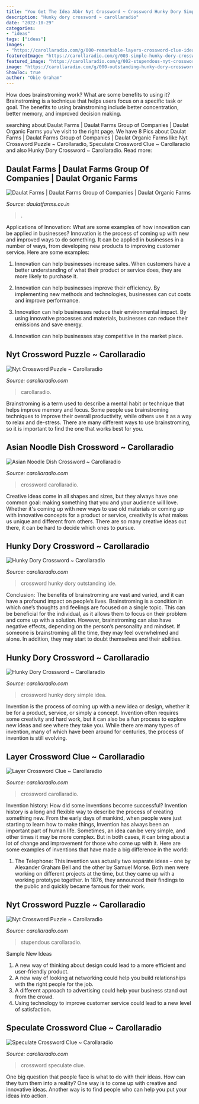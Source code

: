 ```yaml
---
title: "You Get The Idea Abbr Nyt Crossword ~ Crossword Hunky Dory Simple Idea"
description: "Hunky dory crossword ~ carollaradio"
date: "2022-10-29"
categories:
- "ideas"
tags: ["ideas"]
images:
- "https://carollaradio.com/g/000-remarkable-layers-crossword-clue-ideas-1920_1287.jpg"
featuredImage: "https://carollaradio.com/g/003-simple-hunky-dory-crossword-ideas-1920_1556.jpg"
featured_image: "https://carollaradio.com/g/002-stupendous-nyt-crossword-puzzle-design-1920_1343.jpg"
image: "https://carollaradio.com/g/000-outstanding-hunky-dory-crossword-ideas-1920_1494.jpg"
ShowToc: true
author: "Obie Graham"
---
```



How does brainstroming work? What are some benefits to using it?
Brainstroming is a technique that helps users focus on a specific task or goal. The benefits to using brainstroming include better concentration, better memory, and improved decision making.

	

		
searching about Daulat Farms | Daulat Farms Group of Companies | Daulat Organic Farms you've visit to the right page. We have 8 Pics about Daulat Farms | Daulat Farms Group of Companies | Daulat Organic Farms like Nyt Crossword Puzzle ~ Carollaradio, Speculate Crossword Clue ~ Carollaradio and also Hunky Dory Crossword ~ Carollaradio. Read more:
		
    
## Daulat Farms | Daulat Farms Group Of Companies | Daulat Organic Farms

<img loading=lazy src="https://img1.wsimg.com/isteam/ip/04433131-cbb7-4d56-8eab-043900564722/20200712_040729.jpg/:/cr=t:0%25,l:0%25,w:100%25,h:100%25/rs=w:1023,cg:true/rs=h:100" onerror="this.onerror=null;this.src='https://tse4.mm.bing.net/th?id=OIP.GfOKSX4PTZacf1MnvD2_CgAAAA&amp;pid=15.1';" alt="Daulat Farms | Daulat Farms Group of Companies | Daulat Organic Farms">

_Source: daulatfarms.co.in_

>. 

	

Applications of Innovation: What are some examples of how innovation can be applied in businesses?
Innovation is the process of coming up with new and improved ways to do something. It can be applied in businesses in a number of ways, from developing new products to improving customer service. Here are some examples:
1. Innovation can help businesses increase sales. When customers have a better understanding of what their product or service does, they are more likely to purchase it.

2. Innovation can help businesses improve their efficiency. By implementing new methods and technologies, businesses can cut costs and improve performance.

3. Innovation can help businesses reduce their environmental impact. By using innovative processes and materials, businesses can reduce their emissions and save energy.

4. Innovation can help businesses stay competitive in the market place.

    
## Nyt Crossword Puzzle ~ Carollaradio

<img loading=lazy src="https://carollaradio.com/g/004-unique-nyt-crossword-puzzle-high-definition-1024_576.jpg" onerror="this.onerror=null;this.src='https://tse1.mm.bing.net/th?id=OIP.KpOKP7hGGQB-fb-247S03AHaEK&amp;pid=15.1';" alt="Nyt Crossword Puzzle ~ Carollaradio">

_Source: carollaradio.com_

>carollaradio. 

	

Brainstroming is a term used to describe a mental habit or technique that helps improve memory and focus. Some people use brainstroming techniques to improve their overall productivity, while others use it as a way to relax and de-stress. There are many different ways to use brainstroming, so it is important to find the one that works best for you.

    
## Asian Noodle Dish Crossword ~ Carollaradio

<img loading=lazy src="https://carollaradio.com/g/000-stunning-asian-noodle-dish-crossword-ideas.jpg" onerror="this.onerror=null;this.src='https://tse1.mm.bing.net/th?id=OIP.m43fzOulth6r6lByxjfw0wHaFK&amp;pid=15.1';" alt="Asian Noodle Dish Crossword ~ Carollaradio">

_Source: carollaradio.com_

>crossword carollaradio. 

	

Creative ideas come in all shapes and sizes, but they always have one common goal: making something that you and your audience will love. Whether it's coming up with new ways to use old materials or coming up with innovative concepts for a product or service, creativity is what makes us unique and different from others. There are so many creative ideas out there, it can be hard to decide which ones to pursue.

    
## Hunky Dory Crossword ~ Carollaradio

<img loading=lazy src="https://carollaradio.com/g/000-outstanding-hunky-dory-crossword-ideas-1920_1494.jpg" onerror="this.onerror=null;this.src='https://tse3.mm.bing.net/th?id=OIP.dKZzvq6R5F-qt6U1gOHmeQHaFw&amp;pid=15.1';" alt="Hunky Dory Crossword ~ Carollaradio">

_Source: carollaradio.com_

>crossword hunky dory outstanding ide. 

	

Conclusion: The benefits of brainstroming are vast and varied, and it can have a profound impact on people’s lives.
Brainstroming is a condition in which one’s thoughts and feelings are focused on a single topic. This can be beneficial for the individual, as it allows them to focus on their problem and come up with a solution. However, brainstroming can also have negative effects, depending on the person’s personality and mindset. If someone is brainstroming all the time, they may feel overwhelmed and alone. In addition, they may start to doubt themselves and their abilities.

    
## Hunky Dory Crossword ~ Carollaradio

<img loading=lazy src="https://carollaradio.com/g/003-simple-hunky-dory-crossword-ideas-1920_1556.jpg" onerror="this.onerror=null;this.src='https://tse2.mm.bing.net/th?id=OIP.SeXTXbCqIKDuXvBQ7mhsgQHaF_&amp;pid=15.1';" alt="Hunky Dory Crossword ~ Carollaradio">

_Source: carollaradio.com_

>crossword hunky dory simple idea. 

	

Invention is the process of coming up with a new idea or design, whether it be for a product, service, or simply a concept. Invention often requires some creativity and hard work, but it can also be a fun process to explore new ideas and see where they take you. While there are many types of invention, many of which have been around for centuries, the process of invention is still evolving.

    
## Layer Crossword Clue ~ Carollaradio

<img loading=lazy src="https://carollaradio.com/g/000-remarkable-layers-crossword-clue-ideas-1920_1287.jpg" onerror="this.onerror=null;this.src='https://tse1.mm.bing.net/th?id=OIP.BkOX90CFAWruii70-bEiswHaE9&amp;pid=15.1';" alt="Layer Crossword Clue ~ Carollaradio">

_Source: carollaradio.com_

>crossword carollaradio. 

	

Invention history: How did some inventions become successful?
Invention history is a long and flexible way to describe the process of creating something new. From the early days of mankind, when people were just starting to learn how to make things, Invention has always been an important part of human life. Sometimes, an idea can be very simple, and other times it may be more complex. But in both cases, it can bring about a lot of change and improvement for those who come up with it. Here are some examples of inventions that have made a big difference in the world:
1. The Telephone: This invention was actually two separate ideas – one by Alexander Graham Bell and the other by Samuel Morse. Both men were working on different projects at the time, but they came up with a working prototype together. In 1876, they announced their findings to the public and quickly became famous for their work.


    
## Nyt Crossword Puzzle ~ Carollaradio

<img loading=lazy src="https://carollaradio.com/g/002-stupendous-nyt-crossword-puzzle-design-1920_1343.jpg" onerror="this.onerror=null;this.src='https://tse1.mm.bing.net/th?id=OIP.VweVKFRDYZCP1velg2gUcAHaFL&amp;pid=15.1';" alt="Nyt Crossword Puzzle ~ Carollaradio">

_Source: carollaradio.com_

>stupendous carollaradio. 

	

Sample New Ideas
1. A new way of thinking about design could lead to a more efficient and user-friendly product.
2. A new way of looking at networking could help you build relationships with the right people for the job.
3. A different approach to advertising could help your business stand out from the crowd.
4. Using technology to improve customer service could lead to a new level of satisfaction.

    
## Speculate Crossword Clue ~ Carollaradio

<img loading=lazy src="https://carollaradio.com/g/004-exceptional-speculate-crossword-clue-ideas-1024_774.jpg" onerror="this.onerror=null;this.src='https://tse1.mm.bing.net/th?id=OIP.coYauKtVO7m7zZI4DxcBPAHaFl&amp;pid=15.1';" alt="Speculate Crossword Clue ~ Carollaradio">

_Source: carollaradio.com_

>crossword speculate clue. 

	

One big question that people face is what to do with their ideas. How can they turn them into a reality? One way is to come up with creative and innovative ideas. Another way is to find people who can help you put your ideas into action.

